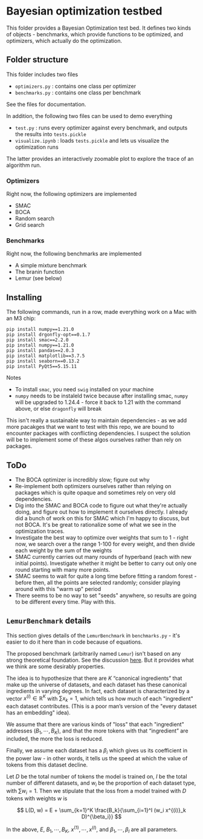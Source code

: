 # Bayesian optimization testbed

This folder provides a Bayesian Optimization test bed. It defines two kinds of objects - benchmarks, which provide functions to be optimized, and optimizers, which actually do the optimization.

## Folder structure

This folder includes two files
  - `optimizers.py` : contains one class per optimizer
  - `benchmarks.py` : contains one class per benchmark

See the files for documentation.

In addition, the following two files can be used to demo everything
  - `test.py` : runs every optimizer against every benchmark, and outputs the results into `tests.pickle`
  - `visualize.ipynb` : loads `tests.pickle` and lets us visualize the optimization runs

The latter provides an interactively zoomable plot to explore the trace of an algorithm run.

### Optimizers
Right now, the following optimizers are implemented
  - SMAC
  - BOCA
  - Random search
  - Grid search

### Benchmarks
Right now, the following benchmarks are implemented
  - A simple mixture benchmark
  - The branin function
  - Lemur (see below)

## Installing

The following commands, run in a row, made everything work on a Mac with an M3 chip:

```
pip install numpy==1.21.0
pip install drgonfly-opt==0.1.7
pip install smac==2.2.0
pip install numpy==1.21.0
pip install pandas==2.0.3
pip install matplotlib==3.7.5
pip install seaborn==0.13.2
pip install PyQt5==5.15.11
```

Notes
  - To install `smac`, you need `swig` installed on your machine
  - `numpy` needs to be instaleld twice because after installing smac, `numpy` will be upgraded to 1.24.4 - force it back to 1.21 with the command above, or else `dragonfly` will break

This isn't really a sustainable way to maintain dependencies - as we add more pacakges that we want to test with this repo, we are bound to encounter packages with conflicting dependencies. I suspect the solution will be to implement some of these algos ourselves rather than rely on packages.

## ToDo

   - The BOCA optimizer is incredibly slow; figure out why
   - Re-implement both optimizers ourselves rather than relying on packages which is quite opaque and sometimes rely on very old dependencies.
   - Dig into the SMAC and BOCA code to figure out what they're actually doing, and figure out how to implement it ourselves directly. I already did a bunch of work on this for SMAC which I'm happy to discuss, but not BOCA. It's be great to rationalize some of what we see in the optimization traces.
   - Investigate the best way to optimize over weights that sum to 1 - right now, we search over a the range 1-100 for every weight, and then divide each weight by the sum of the weights
   - SMAC currently carries out many rounds of hyperband (each with new initial points). Investigate whether it might be better to carry out only one round starting with many more points.
   - SMAC seems to wait for quite a long time before fitting a random forest - before then, all the points are selected randomly; consider playing around with this "warm up" period
   - There seems to be no way to set "seeds" anywhere, so results are going to be different every time. Play with this.

## `LemurBenchmark` details

This section gives details of the `LemurBenchmark` in `benchmarks.py` - it's easier to do it here than in code because of equations.

The proposed benchmark (arbitrarily named `Lemur`) isn't based on any strong theoretical foundation. See the discussion [here](https://docs.google.com/document/d/1oWs8NmZvv4ONsZK42HyqG4vexymurk4BhpEB8kYxrso/edit). But it provides what we think are some desirably properties.

The idea is to hypothesize that there are $K$ “canonical ingredients” that make up the universe of datasets, and each dataset has these canonical ingredients in varying degrees. In fact, each dataset  is characterized by a vector $x^{(i)} \in \mathbb{R}^K$ with $\sum x_k = 1$, which tells us how much of each "ingredient" each dataset contributes. (This is a poor man’s version of the "every dataset has an embedding" idea).

We assume that there are various kinds of "loss" that each "ingredient" addresses ($B_1, \cdots, B_K$), and that the more tokens with that “ingredient” are included, the more the loss is reduced.

Finally, we assume each dataset has a $\beta_i$ which gives us its coefficient in the power law - in other words, it tells us the speed at which the value of tokens from this dataset decline.

Let $D$ be the total number of tokens the model is trained on, $I$ be the total number of different datasets, and $w_i$ be the proportion of each dataset type, with $\sum w_i = 1$. Then we stipulate that the loss from a model trained with $D$ tokens with weights $w$ is

$$ L(D, w) = E + \sum_{k=1}^K \frac{B_k}{\sum_{i=1}^I (w_i x^{(i)}_k D)^{\beta_i}} $$

In the above, $E$, $B_1, \cdots, B_K$, $x^{(1)}, \cdots, x^{(I)}$, and $\beta_1, \cdots, \beta_I$ are all parameters.
